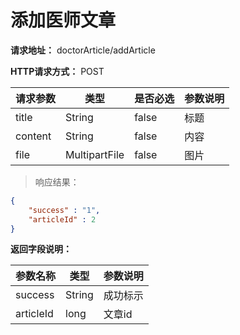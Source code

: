 # 添加医师文章

**请求地址：** doctorArticle/addArticle

**HTTP请求方式：** POST

| 请求参数 | 类型 | 是否必选 | 参数说明 |
| -- | -- | -- | -- |
| title | String | false | 标题 |
| content | String | false | 内容 |
| file | MultipartFile | false | 图片 |

>响应结果：

```json
{
    "success" : "1",
    "articleId" : 2
}
```

**返回字段说明：**

| 参数名称 | 类型 | 参数说明 |
| -- | -- | -- |
| success | String | 成功标示 |
| articleId | long | 文章id |
